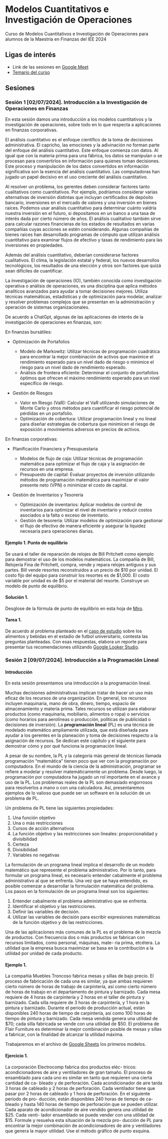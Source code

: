 # Modelos Cuantitativos e Investigación de Operaciones
Curso de Modelos Cuantitativos e Investigación de Operaciones para alumnos de la Maestría en Finanzas del IEE 2024

## Ligas de interés
- Link de las sesiones en [Google Meet](https://meet.google.com/uyo-dtks-qta)
- [Temario del curso](https://drive.google.com/file/d/1xe8BHi05IHPSS84VSQ_zUyRYaNNox6GI/view?usp=drive_link)


## Sesiones
### Sesión 1 [02/07/2024]. Introducción a la Investigación de Operaciones en Finanzas

En esta sesión damos una introducción a los modelos cuantitativos y la investigación de operaciones, sobre todo en lo que respecta a aplicaciones en finanzas corporativas.

El análisis cuantitativo es el enfoque científico de la toma de decisiones administrativa. El capricho, las emociones y la adivinación no forman parte del enfoque del análisis cuantitativo. Este enfoque comienza con datos. Al igual que con la materia prima para una fábrica, los datos se manipulan o se procesan para convertirlos en información para quienes toman decisiones. Este proceso y manipulación de los datos convertidos en información significativa son la esencia del análisis cuantitativo. Las computadoras han jugado un papel decisivo en el uso creciente del análisis cuantitativo.		

Al resolver un problema, los gerentes deben considerar factores tanto cualitativos como cuantitativos. Por ejemplo, podríamos considerar varias alternativas de inversión distintas que incluyan certificados de depósito bancario, inversiones en el mercado de valores y una inversión en bienes raíces. Podemos usar análisis cuantitativo para determinar cuánto valdría nuestra inversión en el futuro, si depositamos en un banco a una tasa de interés dada por cierto número de años. El análisis cualitativo también sirve para calcular razones financieras de los estados de resultados en varias compañías cuyas acciones se estén considerando. Algunas compañías de bienes raíces han desarrollado programas de cómputo que utilizan análisis cuantitativo para examinar flujos de efectivo y tasas de rendimiento para las inversiones en propiedades.

Además del análisis cuantitativo, deberían considerarse factores cualitativos. El clima, la legislación estatal y federal, los nuevos desarrollos tecnológicos, los resultados de una elección y otros son factores que quizá sean difíciles de cuantificar. 

La investigación de operaciones (IO), también conocida como investigación operativa o análisis de operaciones, es una disciplina que aplica métodos analíticos avanzados para ayudar a tomar decisiones mejores. Utiliza técnicas matemáticas, estadísticas y de optimización para modelar, analizar y resolver problemas complejos que se presentan en la administración y operación de sistemas organizacionales.

De acuerdo a ChatGpt, algunas de las aplicaciones de interés de la investigación de operaciones en finanzas, son:

En finanzas bursátiles:

- Optimización de Portafolios
  - Modelo de Markowitz: Utilizar técnicas de programación cuadrática para encontrar la mejor combinación de activos que maximice el rendimiento esperado para un nivel dado de riesgo o minimice el riesgo para un nivel dado de rendimiento esperado.
  - Análisis de frontera eficiente: Determinar el conjunto de portafolios óptimos que ofrecen el máximo rendimiento esperado para un nivel específico de riesgo.
 
- Gestión de Riesgos
  - Valor en Riesgo (VaR): Calcular el VaR utilizando simulaciones de Monte Carlo y otros métodos para cuantificar el riesgo potencial de pérdidas en un portafolio.
  - Optimización de cobertura: Utilizar programación lineal y no lineal para diseñar estrategias de cobertura que minimicen el riesgo de exposición a movimientos adversos en precios de activos.

En finanzas corporativas:

- Planificación Financiera y Presupuestaria
  - Modelos de flujo de caja: Utilizar técnicas de programación matemática para optimizar el flujo de caja y la asignación de recursos en una empresa.
  - Presupuesto de capital: Evaluar proyectos de inversión utilizando métodos de programación matemática para maximizar el valor presente neto (VPN) o minimizar el costo de capital.

- Gestión de Inventarios y Tesorería
  - Optimización de inventarios: Aplicar modelos de control de inventarios para optimizar el nivel de inventario y reducir costos asociados a la falta o exceso de inventario.
  - Gestión de tesorería: Utilizar modelos de optimización para gestionar el flujo de efectivo de manera eficiente y asegurar la liquidez necesaria para operaciones diarias.

#### Ejemplo 1. Punto de equilibrio
Se usará el taller de reparación de relojes de Bill Pritchett como ejemplo para demostrar el uso de los modelos matemáticos. La compañía de Bill, Relojería Fina de Pritchett, compra, vende y repara relojes antiguos y sus partes. Bill vende resortes reconstruidos a un precio de $10 por unidad. El costo fijo del equipo para construir los resortes es de $1,000. El costo variable por unidad es de $5 por el material del resorte. Construye un modelo de punto de equilibrio.

#### Solución 1.
Desglose de la fórmula de punto de equilibrio en esta hoja de [Miro](https://miro.com/app/board/uXjVK2RSouM=/?share_link_id=255419322371).

#### Tarea 1. 
De acuerdo al problema planteado en el [caso de estudio](https://drive.google.com/file/d/1Eu70fLs6btTwRNv2CdLOAp0JvtlhQO4G/view?usp=sharing) sobre los alimentos y bebidas en el estadio de futbol universitario, contesta las preguntas planteadas. Con esas respuestas, elabora un reporte para presentar tus recomendaciones utilizando [Google Looker Studio](https://lookerstudio.google.com/).

### Sesión 2 [09/07/2024]. Introducción a la Programación Lineal

#### Introducción

En esta sesión presentamos una introducción a la programación lineal.

Muchas decisiones administrativas implican tratar de hacer un uso más eficaz de los recursos de una organización. En general, los recursos incluyen maquinaria, mano de obra, dinero, tiempo, espacio de almacenamiento y materia prima. Tales recursos se utilizan para elaborar productos (como maquinaria, mobiliario, alimentos o ropa) o servicios (como horarios para aerolíneas o producción, políticas de publicidad o decisiones de inversión). La **programación lineal** (PL) es una técnica de modelado matemático ampliamente utilizada, que está diseñada para ayudar a los gerentes en la planeación y toma de decisiones respecto a la asignación de recursos. Se dedican este capítulo y el siguiente para demostrar cómo y por qué funciona la programación lineal.

A pesar de su nombre, la PL y la categoría más general de técnicas llamada programación “matemática” tienen poco que ver con la programación por computadora. En el mundo de la ciencia de la administración, programar se refiere a modelar y resolver matemáticamente un problema. Desde luego, la programación por computadora ha jugado un rol importante en el avance y uso de la PL. Los problemas reales de la PL son demasiado engorrosos para resolverlos a mano o con una calculadora. Así, presentaremos ejemplos de lo valioso que puede ser un software en la solución de un problema de PL.

Un problema de PL tiene las siguientes propiedades:

1. Una función objetivo
2. Una o más restricciones
3. Cursos de acción alternativos
4. La función objetivo y las restricciones son lineales: proporcionalidad y divisibilidad
5. Certeza
6. Divisibilidad
7. Variables no negativas

La formulación de un programa lineal implica el desarrollo de un modelo matemático que represente el problema administrativo. Por lo tanto, para formular un programa lineal, es necesario entender cabalmente el problema administrativo al que se enfrenta. Una vez que se haya entendido, es posible comenzar a desarrollar la formulación matemática del problema. Los pasos en la formulación de un programa lineal son los siguientes:
1. Entender cabalmente el problema administrativo que se enfrenta.
2. Identificar el objetivo y las restricciones.
3. Definir las variables de decisión.
4. Utilizar las variables de decisión para escribir expresiones matemáticas de la función objetivo y de las restricciones.

Una de las aplicaciones más comunes de la PL es el problema de la mezcla de productos. Con
frecuencia dos o más productos se fabrican con recursos limitados, como personal, máquinas, mate- ria prima, etcétera. La utilidad que la empresa busca maximizar se basa en la contribución a la utilidad por unidad de cada producto.

#### Ejemplo 1.
La compañía Muebles Troncoso fabrica mesas y sillas de bajo precio. El proceso de fabricación de cada una es similar, ya que ambas requieren cierto número de horas de trabajo de carpintería, así como cierto número de horas de trabajo en el departamento de pintura y barnizado. Cada mesa requiere de 4 horas de carpintería y 2 horas en el taller de pintura y barnizado. Cada silla requiere de 3 horas de carpintería, y 1 hora en la pintura y barnizado. Durante el periodo de producción actual, están disponibles 240 horas de tiempo de carpintería, así como 100 horas de tiempo de pintura y barnizado. Cada mesa vendida genera una utilidad de $70; cada silla fabricada se vende con una utilidad de $50.
El problema de Flair Furniture es determinar la mejor combinación posible de mesas y sillas a fabricar, con la finalidad de alcanzar la utilidad máxima. 

Trabajaremos en el archivo de [Google Sheets](https://docs.google.com/spreadsheets/d/1fCO89NuAsVOjitelD0jaTXCqhn9fbdsF61Y46rj12oQ/edit?usp=sharing) los primeros modelos.

#### Ejercicio 1.
La corporación Electrocomp fabrica dos productos eléc- tricos: acondicionadores de aire y ventiladores de gran tamaño. El proceso de ensamblado para cada uno es similar en tanto que requieren una cierta cantidad de ca- bleado y de perforación. Cada acondicionador de aire tarda 3 horas de cableado y 2 horas de perforación. Cada ventilador tiene que pasar por 2 horas de cableado y 1 hora de perforación. En el siguiente periodo de pro- ducción, están disponibles 240 horas de tiempo de ca- bleado y hasta 140 horas de tiempo de perforación que se pueden utilizar. Cada aparato de acondicionador de aire vendido genera una utilidad de $25. Cada venti- lador ensamblado se puede vender con una utilidad de $15. Formule y resuelva esta situación de la mezcla pro- ducción de PL para encontrar la mejor combinación de acondicionadores de aire y ventiladores que genera la mayor utilidad. Use el método gráfico de punto esquina.

